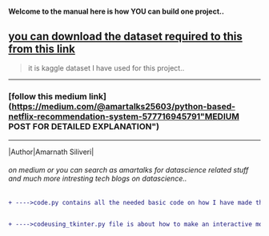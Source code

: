 #### Welcome to the manual here is how YOU can build one project..

[you can download the dataset required to this from this link](https://www.kaggle.com/datasets/satpreetmakhija/netflix-movies-and-tv-shows-2021/)
---
>  it is kaggle dataset I have used for this project..
***
### [follow this medium link](https://medium.com/@amartalks25603/python-based-netflix-recommendation-system-577716945791"MEDIUM POST FOR DETAILED EXPLANATION")
***
|Author|Amarnath Siliveri|
###### on medium  or you can search as amartalks for datascience related stuff and much more intresting tech blogs on datascience..
```diff  
+ ---->code.py contains all the needed basic code on how I have made the project


+ ---->codeusing_tkinter.py file is about how to make an interactive model using tkinter 
```
